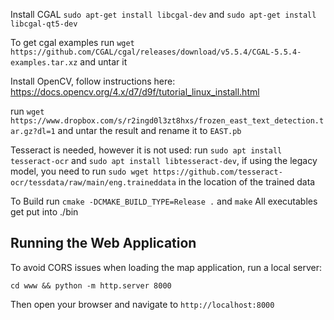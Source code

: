 Install CGAL `sudo apt-get install libcgal-dev` and `sudo apt-get install libcgal-qt5-dev`

To get cgal examples run `wget https://github.com/CGAL/cgal/releases/download/v5.5.4/CGAL-5.5.4-examples.tar.xz` and untar it

Install OpenCV, follow instructions here: https://docs.opencv.org/4.x/d7/d9f/tutorial_linux_install.html

run `wget https://www.dropbox.com/s/r2ingd0l3zt8hxs/frozen_east_text_detection.tar.gz?dl=1` and untar the result and rename it to `EAST.pb`

Tesseract is needed, however it is not used: run `sudo apt install tesseract-ocr` and `sudo apt install libtesseract-dev`, if using the legacy model, you need to run `sudo wget https://github.com/tesseract-ocr/tessdata/raw/main/eng.traineddata` in the location of the trained data

To Build run `cmake -DCMAKE_BUILD_TYPE=Release .` and `make`
All executables get put into ./bin

## Running the Web Application

To avoid CORS issues when loading the map application, run a local server:

```
cd www && python -m http.server 8000
```

Then open your browser and navigate to `http://localhost:8000`
